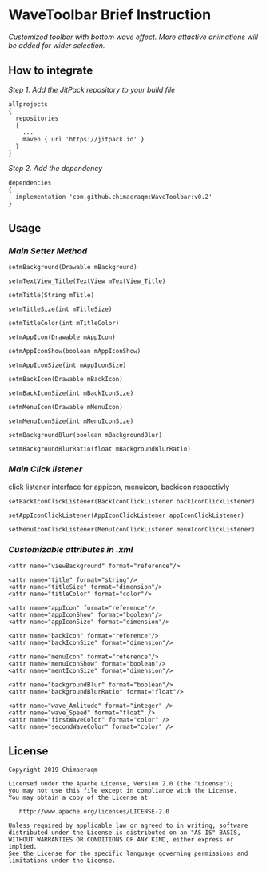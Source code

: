 # WaveToolbar Brief Instruction
*Customized toolbar with bottom wave effect. More attactive animations will be added for wider selection.*

## How to integrate
*Step 1. Add the JitPack repository to your build file*
```
allprojects 
{
  repositories
  {
    ...
    maven { url 'https://jitpack.io' }
  }
}
```
 
*Step 2. Add the dependency*
```
dependencies
{
  implementation 'com.github.chimaeraqm:WaveToolbar:v0.2'
}
```
 
## Usage
### *Main Setter Method*

`setmBackground(Drawable mBackground)`

`setmTextView_Title(TextView mTextView_Title)`

`setmTitle(String mTitle)`

`setmTitleSize(int mTitleSize)`

`setmTitleColor(int mTitleColor)`

`setmAppIcon(Drawable mAppIcon)`

`setmAppIconShow(boolean mAppIconShow)`

`setmAppIconSize(int mAppIconSize)`

`setmBackIcon(Drawable mBackIcon)`

`setmBackIconSize(int mBackIconSize)`

`setmMenuIcon(Drawable mMenuIcon)`

`setmMenuIconSize(int mMenuIconSize)`

`setmBackgroundBlur(boolean mBackgroundBlur)`

`setmBackgroundBlurRatio(float mBackgroundBlurRatio)`

### *Main Click listener*
click listener interface for appicon, menuicon, backicon respectivly

`setBackIconClickListener(BackIconClickListener backIconClickListener)`

`setAppIconClickListener(AppIconClickListener appIconClickListener)`

`setMenuIconClickListener(MenuIconClickListener menuIconClickListener)`

### *Customizable attributes in .xml*
```
<attr name="viewBackground" format="reference"/>

<attr name="title" format="string"/>
<attr name="titleSize" format="dimension"/>
<attr name="titleColor" format="color"/>

<attr name="appIcon" format="reference"/>
<attr name="appIconShow" format="boolean"/>
<attr name="appIconSize" format="dimension"/>

<attr name="backIcon" format="reference"/>
<attr name="backIconSize" format="dimension"/>

<attr name="menuIcon" format="reference"/>
<attr name="menuIconShow" format="boolean"/>
<attr name="mentIconSize" format="dimension"/>

<attr name="backgroundBlur" format="boolean"/>
<attr name="backgroundBlurRatio" format="float"/>

<attr name="wave_Amlitude" format="integer" />
<attr name="wave_Speed" format="float" />
<attr name="firstWaveColor" format="color" />
<attr name="secondWaveColor" format="color" />
```

## License

```
Copyright 2019 Chimaeraqm

Licensed under the Apache License, Version 2.0 (the "License");
you may not use this file except in compliance with the License.
You may obtain a copy of the License at

   http://www.apache.org/licenses/LICENSE-2.0

Unless required by applicable law or agreed to in writing, software
distributed under the License is distributed on an "AS IS" BASIS,
WITHOUT WARRANTIES OR CONDITIONS OF ANY KIND, either express or implied.
See the License for the specific language governing permissions and
limitations under the License.
```
